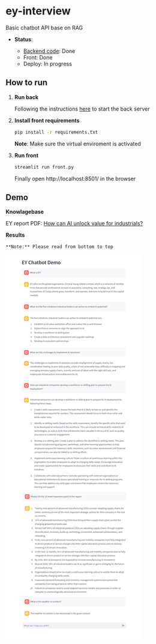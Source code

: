 # ey-interview

Basic chatbot API base on RAG

- **Status**:

    - [Backend code](back/README.md): Done
    - Front: Done
    - Deploy: In progress

## How to run

1. **Run back** <a id="env-vars"></a>

    Following the instructions [here](back/README.md) to start the back server

2. **Install front requirements** <a id="venv"></a>

    ~~~bash
    pip install -r requirements.txt
    ~~~

    **Note**: Make sure the virtual enviroment is activated

3. **Run front**
    ~~~bash
    streamlit run front.py
    ~~~

    Finally open http://localhost:8501/ in the browser

## Demo

**Knowlagebase**

EY report PDF: [How can AI unlock value for industrials?](https://www.ey.com/en_us/insights/advanced-manufacturing/how-can-ai-unlock-value-for-industrials)

**Results**

    **Note:** Please read from bottom to top

   ![Alt text](/ey-chatbot-demo.png "Demochat image")
